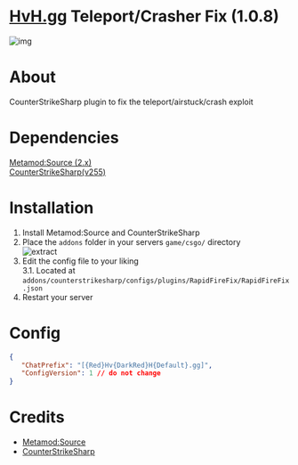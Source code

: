 # [HvH.gg](https://hvh.gg) Teleport/Crasher Fix (1.0.8)
![img](https://du.hurenso.hn/r/5DALK7.png)

# About
CounterStrikeSharp plugin to fix the teleport/airstuck/crash exploit

# Dependencies
[Metamod:Source (2.x)](https://www.sourcemm.net/downloads.php/?branch=master)  
[CounterStrikeSharp(v255)](https://github.com/roflmuffin/CounterStrikeSharp/releases)

# Installation
1. Install Metamod:Source and CounterStrikeSharp
2. Place the `addons` folder in your servers `game/csgo/` directory  
   ![extract](https://du.hurenso.hn/r/0NyFPY.png)
3. Edit the config file to your liking  
   3.1. Located at `addons/counterstrikesharp/configs/plugins/RapidFireFix/RapidFireFix.json`
4. Restart your server

# Config
```json
{
   "ChatPrefix": "[{Red}Hv{DarkRed}H{Default}.gg]",
   "ConfigVersion": 1 // do not change
}
```

# Credits
- [Metamod:Source](https://www.sourcemm.net/)
- [CounterStrikeSharp](https://github.com/roflmuffin/CounterStrikeSharp)